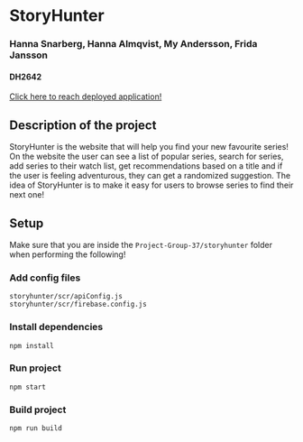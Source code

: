# StoryHunter

### Hanna Snarberg, Hanna Almqvist, My Andersson, Frida Jansson

#### DH2642

[Click here to reach deployed application!](https://storyhunter-2a3c7.web.app/)

## Description of the project

StoryHunter is the website that will help you find your new favourite series! On the website the user can see a list of popular series, search for series, add series to their watch list, get recommendations based on a title and if the user is feeling adventurous, they can get a randomized suggestion. The idea of StoryHunter is to make it easy for users to browse series to find their next one!

## Setup

Make sure that you are inside the `Project-Group-37/storyhunter` folder when performing the following!

### Add config files

```
storyhunter/scr/apiConfig.js
storyhunter/scr/firebase.config.js
```

### Install dependencies

```
npm install
```

### Run project

```
npm start
```

### Build project

```
npm run build
```

